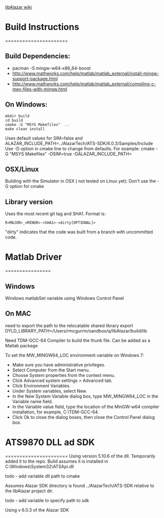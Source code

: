 [libAlazar wiki](https://qiplab.bbn.com/BUQ-Lab/libAlazar/wikis/home)


# Build Instructions
======================

## Build Dependencies:
* pacman -S mingw-w64-x86_64-boost
* http://www.mathworks.com/help/matlab/matlab_external/install-mingw-support-package.html
* http://www.mathworks.com/help/matlab/matlab_external/compiling-c-mex-files-with-mingw.html


##  On Windows:
```
mkdir build
cd build
cmake -G "MSYS Makefiles"  ..
make clean install
```
Uses default values for 
SIM=false and 
ALAZAR_INCLUDE_PATH=../AlazarTech/ATS-SDK/6.0.3/Samples/Include
Use -D option in cmake line to change from defaults.
For example:
cmake -G "MSYS Makefiles" -DSIM=true -DALAZAR_INCLUDE_PATH=<path to SDK inlcude file>

## OSX/Linux
Building with the Simulator in OSX ( not tested on Linux yet):
Don't use the -G option for cmake

## Library version
Uses the most recent git tag and SHA1.  Format is:

```
R<MAJOR>_<MINOR>-<SHA1>-<dirty[OPTIONAL]>
```
"dirty" indicates that the code was built from a branch with uncommitted code.


# Matlab Driver
================

## Windows
Windows matlabSet variable using Windows Control Panel

##  On MAC 
need to export the path to the relocatable shared library
export DYLD_LIBRARY_PATH=/Users/rmcgurrin/sandbox/q/libAlazar/build/lib



Need TDM-GCC-64 Compiler to build the thunk file.  Can be added as a Matlab 
package


To set the MW_MINGW64_LOC environment variable on Windows 7:

* Make sure you have administrative privileges.
* Select Computer from the Start menu.
* Choose System properties from the context menu.
* Click Advanced system settings > Advanced tab.
* Click Environment Variables.
* Under System variables, select New.
* In the New System Variable dialog box, type MW_MINGW64_LOC in the Variable name field.
* In the Variable value field, type the location of the MinGW-w64 compiler installation, for example, C:\TDM-GCC-64.
* Click Ok to close the dialog boxes, then close the Control Panel dialog box.


# ATS9870 DLL ad SDK
======================
Using version 5.10.6 of the dll.  Temporarily added it to the repo.  Build assumes
it is installed in C:\Windows\System32\ATSApi.dll

todo - add variable dll path to cmake

Assumes Alazar SDK directory is found ../AlazarTech/ATS-SDK relative to the libAlazar
project dir.

todo - add variable to specify path to sdk

Using v 6.0.3 of the Alazar SDK


